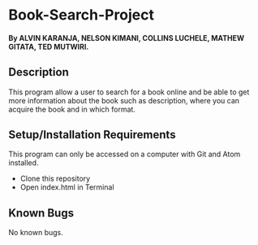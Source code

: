 # Book-Search-Project


#### By ALVIN KARANJA, NELSON KIMANI, COLLINS LUCHELE, MATHEW GITATA, TED MUTWIRI.

## Description

This program allow a user to search for a book online and be able to get more information about the book such as description, where you can acquire the book and in which format.

## Setup/Installation Requirements

This program can only be accessed on a computer with Git and Atom installed.

* Clone this repository
* Open index.html in Terminal

## Known Bugs

No known bugs.
